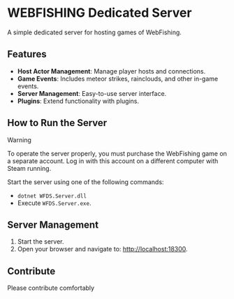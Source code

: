 ﻿# WEBFISHING Dedicated Server

A simple dedicated server for hosting games of WebFishing.


## Features
- **Host Actor Management**: Manage player hosts and connections.
- **Game Events**: Includes meteor strikes, rainclouds, and other in-game events.
- **Server Management**: Easy-to-use server interface.
- **Plugins**: Extend functionality with plugins.


## How to Run the Server

> [!WARNING]  
> To operate the server properly, you must purchase the WebFishing game on a separate account. Log in with this account on a different computer with Steam running.

Start the server using one of the following commands:
- `dotnet WFDS.Server.dll`
- Execute `WFDS.Server.exe`.


## Server Management

1. Start the server.
2. Open your browser and navigate to: [http://localhost:18300](http://localhost:18300).


## Contribute

Please contribute comfortably